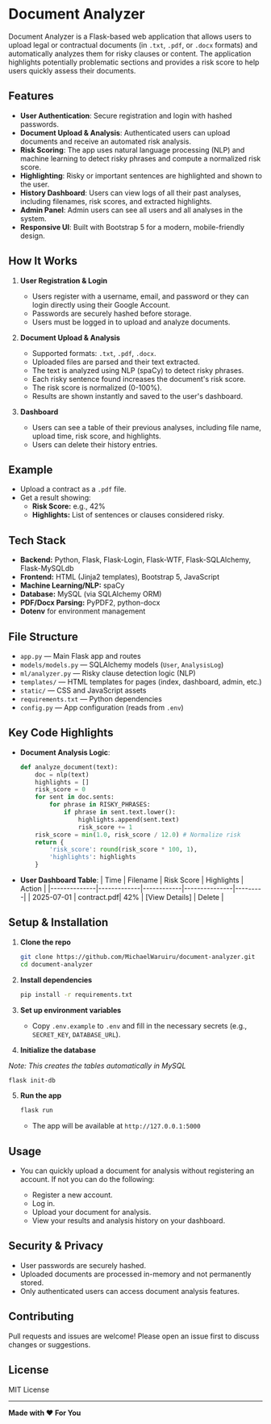 # Document Analyzer

Document Analyzer is a Flask-based web application that allows users to upload legal or contractual documents (in `.txt`, `.pdf`, or `.docx` formats) and automatically analyzes them for risky clauses or content. The application highlights potentially problematic sections and provides a risk score to help users quickly assess their documents.

## Features

- **User Authentication**: Secure registration and login with hashed passwords.
- **Document Upload & Analysis**: Authenticated users can upload documents and receive an automated risk analysis.
- **Risk Scoring**: The app uses natural language processing (NLP) and machine learning to detect risky phrases and compute a normalized risk score.
- **Highlighting**: Risky or important sentences are highlighted and shown to the user.
- **History Dashboard**: Users can view logs of all their past analyses, including filenames, risk scores, and extracted highlights.
- **Admin Panel**: Admin users can see all users and all analyses in the system.
- **Responsive UI**: Built with Bootstrap 5 for a modern, mobile-friendly design.

## How It Works

1. **User Registration & Login**

   - Users register with a username, email, and password or they can login directly using their Google Account.
   - Passwords are securely hashed before storage.
   - Users must be logged in to upload and analyze documents.

2. **Document Upload & Analysis**

   - Supported formats: `.txt`, `.pdf`, `.docx`.
   - Uploaded files are parsed and their text extracted.
   - The text is analyzed using NLP (spaCy) to detect risky phrases.
   - Each risky sentence found increases the document's risk score.
   - The risk score is normalized (0-100%).
   - Results are shown instantly and saved to the user's dashboard.

3. **Dashboard**

   - Users can see a table of their previous analyses, including file name, upload time, risk score, and highlights.
   - Users can delete their history entries.


## Example

- Upload a contract as a `.pdf` file.
- Get a result showing:
  - **Risk Score:** e.g., 42%
  - **Highlights:** List of sentences or clauses considered risky.

## Tech Stack

- **Backend:** Python, Flask, Flask-Login, Flask-WTF, Flask-SQLAlchemy, Flask-MySQLdb
- **Frontend:** HTML (Jinja2 templates), Bootstrap 5, JavaScript
- **Machine Learning/NLP:** spaCy 
- **Database:** MySQL (via SQLAlchemy ORM)
- **PDF/Docx Parsing:** PyPDF2, python-docx
- **Dotenv** for environment management

## File Structure

- `app.py` — Main Flask app and routes
- `models/models.py` — SQLAlchemy models (`User`, `AnalysisLog`)
- `ml/analyzer.py` — Risky clause detection logic (NLP)
- `templates/` — HTML templates for pages (index, dashboard, admin, etc.)
- `static/` — CSS and JavaScript assets
- `requirements.txt` — Python dependencies
- `config.py` — App configuration (reads from `.env`)

## Key Code Highlights

- **Document Analysis Logic**:
  ```python
  def analyze_document(text):
      doc = nlp(text)
      highlights = []
      risk_score = 0
      for sent in doc.sents:
          for phrase in RISKY_PHRASES:
              if phrase in sent.text.lower():
                  highlights.append(sent.text)
                  risk_score += 1
      risk_score = min(1.0, risk_score / 12.0) # Normalize risk
      return {
          'risk_score': round(risk_score * 100, 1),
          'highlights': highlights
      }
  ```

- **User Dashboard Table**:
  | Time         | Filename    | Risk Score | Highlights     | Action  |
  |--------------|-------------|------------|---------------|---------|
  | 2025-07-01   | contract.pdf| 42%        | [View Details] | Delete  |

## Setup & Installation

1. **Clone the repo**
   ```bash
   git clone https://github.com/MichaelWaruiru/document-analyzer.git
   cd document-analyzer
   ```

2. **Install dependencies**
   ```bash
   pip install -r requirements.txt
   ```

3. **Set up environment variables**
   - Copy `.env.example` to `.env` and fill in the necessary secrets (e.g., `SECRET_KEY`, `DATABASE_URL`).

4. **Initialize the database**

*Note: This creates the tables automatically in MySQL*
   ```bash
   flask init-db
   ```

5. **Run the app**
   ```bash
   flask run
   ```
   - The app will be available at `http://127.0.0.1:5000`

## Usage

- You can quickly upload a document for analysis without registering an account. If not you can do the following:

   - Register a new account.
   - Log in.
   - Upload your document for analysis.
   - View your results and analysis history on your dashboard.

## Security & Privacy

- User passwords are securely hashed.
- Uploaded documents are processed in-memory and not permanently stored.
- Only authenticated users can access document analysis features.

## Contributing

Pull requests and issues are welcome! Please open an issue first to discuss changes or suggestions.

## License

MIT License

---

**Made with ❤️ For You**